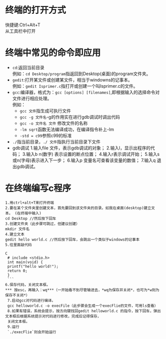 # 终端的打开方式
快捷键:Ctrl+Alt+T    
从工具栏中打开
# 终端中常见的命令即应用
+ `cd`:返回当前目录    
例如：`cd Desktop/program`指返回到Desktop(桌面)的program文件夹。
+ `gedit`:打开某文件或创建某文件，相当于windowns的记事本。   
例如：`gedit Isprimer.c`指打开或创建一个叫Isprimer.c的文件。
+ `gcc`:编译器，格式为：`gcc [options] [filenames]`,即根据输入的选择命令对文件进行相应处理。    
例如：
    + `gcc 文件`指生成可执行文件  
    + `gcc -g 文件名`-g的作用实在进行gdb调试时调出代码 
    + `gcc -o 文件名 文件` 修改文件的名称 
    + `-lm sqrt`函数无法编译成功，在编译指令补上-lm 
    + `-std = c99`参照c99的标准
+ `./`指当前目录，`./ 文件`指执行当前目录下文件
+ gdb调试 
1.输入file 文件，表示gdb调试的对象； 
2.输入l，显示出程序的代码； 
3.输入b n(数字) 表示设置的断点位置； 
4.输入r表示调试开始； 
5.输入s或n(字母)表示进入下一步； 
6.输入p 变量名可查看该变量的数值； 
7.输入q 退出gdb调试。
# 在终端编写c程序
    1.用ctrl+alt+T来打开终端
    2.要在某个文件夹里创建文本，首先要回到该文件夹的目录。如我在桌面(desktop)建立文本。 (在终端中输入) 
    cd Desktop //然后按下回车 
    3.创建文件夹（此步骤可跳过，但建议创建）
    mkdir 文件名
    4.建立文本 
    gedit hello world.c //然后按下回车，会跳出一个类似于windows的记事本 
    5.往里面敲代码 
   ```
   C 
    # include <stdio.h> 
    int main(void) { 
    printf("hello world!"); 
    return 0; 
    } 
    ```
 6.保存代码，关闭文本框。
   *** 按esc，再输入：wq***（一开始看不到尽管输进去，*wq为保存并关闭*，也可为*w则为保存不关闭*） 
    7.启动gcc对代码进行编译。 
    gcc helloworld.c -o execFile（此步骤会生成一个execFlie的文件，可用ls查看）
    8.如果有错误，系统会提示，按方向键找回gedit helloworld.c 的指令，按下回车，弹出文本框后根据系统提示对代码进行修改，完成后记得保存，
    关闭文本框。 
    9.运行
    `./execFlie`则会开始运行


